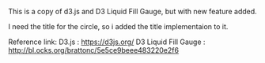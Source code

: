 This is a copy of d3.js and D3 Liquid Fill Gauge, but with new feature added.

I need the title for the circle, so i added the title implementaion to it.

Reference link:
D3.js : https://d3js.org/
D3 Liquid Fill Gauge : http://bl.ocks.org/brattonc/5e5ce9beee483220e2f6
